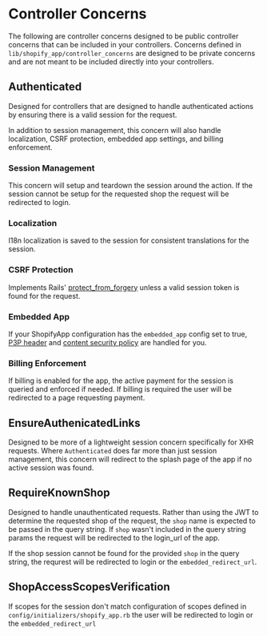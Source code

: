 # Controller Concerns

The following are controller concerns designed to be public controller concerns that can be included in your controllers. Concerns defined in `lib/shopify_app/controller_concerns` are designed to be private concerns and are not meant to be included directly into your controllers.

## Authenticated
Designed for controllers that are designed to handle authenticated actions by ensuring there is a valid session for the request.

In addition to session management, this concern will also handle localization, CSRF protection, embedded app settings, and billing enforcement.

### Session Management
This concern will setup and teardown the session around the action. If the session cannot be setup for the requested shop the request will be redirected to login.

### Localization
I18n localization is saved to the session for consistent translations for the session.

### CSRF Protection
Implements Rails' [protect_from_forgery](https://api.rubyonrails.org/classes/ActionController/RequestForgeryProtection/ClassMethods.html#method-i-protect_from_forgery) unless a valid session token is found for the request.

### Embedded App
If your ShopifyApp configuration has the `embedded_app` config set to true, [P3P header](https://www.w3.org/P3P/) and [content security policy](https://developer.mozilla.org/en-US/docs/Web/HTTP/CSP) are handled for you.

### Billing Enforcement
If billing is enabled for the app, the active payment for the session is queried and enforced if needed. If billing is required the user will be redirected to a page requesting payment.

## EnsureAuthenicatedLinks
Designed to be more of a lightweight session concern specifically for XHR requests. Where `Authenticated` does far more than just session management, this concern will redirect to the splash page of the app if no active session was found.

## RequireKnownShop
Designed to handle unauthenticated requests. Rather than using the JWT to determine the requested shop of the request, the `shop` name is expected to be passed in the query string. If `shop` wasn't included in the query string params the request will be redirected to the login_url of the app.

If the shop session cannot be found for the provided `shop` in the query string, the requrest will be redirected to login or the `embedded_redirect_url`.

## ShopAccessScopesVerification
If scopes for the session don't match configuration of scopes defined in `config/initializers/shopify_app.rb` the user will be redirected to login or the `embedded_redirect_url`
